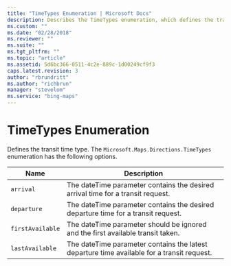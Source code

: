 ```yaml
---
title: "TimeTypes Enumeration | Microsoft Docs"
description: Describes the TimeTypes enumeration, which defines the transit time type, and provides a list of enumeration options.
ms.custom: ""
ms.date: "02/28/2018"
ms.reviewer: ""
ms.suite: ""
ms.tgt_pltfrm: ""
ms.topic: "article"
ms.assetid: 5d6bc366-0511-4c2e-889c-1d00249cf9f3
caps.latest.revision: 3
author: "rbrundritt"
ms.author: "richbrun"
manager: "stevelom"
ms.service: "bing-maps"
---
```


# TimeTypes Enumeration

Defines the transit time type. The `Microsoft.Maps.Directions.TimeTypes` enumeration has the following options.

| Name             | Description                                                                                |
|------------------|--------------------------------------------------------------------------------------------|
| `arrival`        | The dateTime parameter contains the desired arrival time for a transit request.            |
| `departure`      | The dateTime parameter contains the desired departure time for a transit request.          |
| `firstAvailable` | The dateTime parameter should be ignored and the first available transit taken.            |
| `lastAvailable`  | The dateTime parameter contains the latest departure time available for a transit request. |

